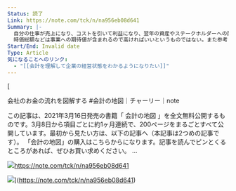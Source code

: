 ```yaml
---
Status: 読了
Link: https://note.com/tck/n/na956eb08d641
Summary: |-
  自分の仕事が売上になり、コストを引いて利益になり、翌年の資産やステークホルダーへの配当になる。こうして日々の仕事は事業に影響を与えている。
  時価総額などは事業への期待値が含まれるので高ければいいというものではない。また参考となる指標は業種業界によって違うのでよく分析すること
Start/End: Invalid date
Type: Article
気になることへのリンク:
  - "[[会計を理解して企業の経営状態をわかるようになりたい]]"
---
```

[

会社のお金の流れを図解する #会計の地図｜チャーリー｜note

この記事は、2021年3月16日発売の書籍「 会計の地図 」を全文無料公開するものです。3月8日から項目ごとに約1ヶ月連続で、200ページをまるごとすべて公開しています。最初から見たい方は、以下の記事へ（本記事は2つめの記事です）。 「会計の地図」の購入はこちらからになります。記事を読んでピンとくるところがあれば、ぜひお買い求めください。 ...

![](https://d291vdycu0ht11.cloudfront.net/nuxt/static/metaicon/android-chrome-512x512.png)https://note.com/tck/n/na956eb08d641

![](https://assets.st-note.com/production/uploads/images/47408112/rectangle_large_type_2_7c0297f728776f6caa1224869e240ec8.png?fit=bounds&quality=85&width=1280)](https://note.com/tck/n/na956eb08d641)